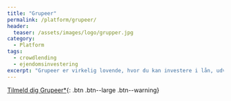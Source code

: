 ```yaml
---
title: "Grupeer"
permalink: /platform/grupeer/
header:
  teaser: /assets/images/logo/grupper.jpg
category:
  - Platform
tags:
  - crowdlending
  - ejendomsinvestering
excerpt: "Grupeer er virkelig lovende, hvor du kan investere i lån, udviklingsprojekter og snart kvadratmeter på ejendomsmarkedet."
---
```


[Tilmeld dig Grupeer*](/go/grupeer/){: .btn .btn--large .btn--warning}
